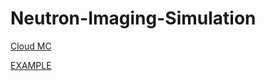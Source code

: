 # Neutron-Imaging-Simulation

<p> <a href="https://www.sirepo.com/cloudmc#/geometry/jut9tM0J"> Cloud MC </a></p>
<p> <a href="https://docs.openmc.org/en/v0.8.0/pythonapi/examples/post-processing.html"> EXAMPLE </a> </p>
